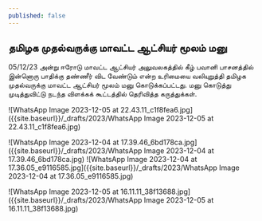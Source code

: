 ```yaml
---
published: false
---
```

## தமிழக முதல்வருக்கு மாவட்ட ஆட்சியர் மூலம் மனு

05/12/23 அன்று ஈரோடு மாவட்ட ஆட்சியர் அலுவலகத்தில் கீழ் பவானி பாசனத்தில் இன்னொரு பாதிக்கு தண்ணீர் விட வேண்டும் என்ற உரிமையை வலியுறுத்தி தமிழக முதல்வருக்கு மாவட்ட ஆட்சியர் மூலம் மனு கொடுக்கப்பட்டது.
மனு கொடுத்து முடித்துவிட்டு நடந்த விளக்கக் கூட்டத்தில் தெரிவித்த கருத்துக்கள்.

![WhatsApp Image 2023-12-05 at 22.43.11_c1f8fea6.jpg]({{site.baseurl}}/_drafts/2023/WhatsApp Image 2023-12-05 at 22.43.11_c1f8fea6.jpg)


![WhatsApp Image 2023-12-04 at 17.39.46_6bd178ca.jpg]({{site.baseurl}}/_drafts/2023/WhatsApp Image 2023-12-04 at 17.39.46_6bd178ca.jpg)
![WhatsApp Image 2023-12-04 at 17.36.05_e9116585.jpg]({{site.baseurl}}/_drafts/2023/WhatsApp Image 2023-12-04 at 17.36.05_e9116585.jpg)


![WhatsApp Image 2023-12-05 at 16.11.11_38f13688.jpg]({{site.baseurl}}/_drafts/2023/WhatsApp Image 2023-12-05 at 16.11.11_38f13688.jpg)



